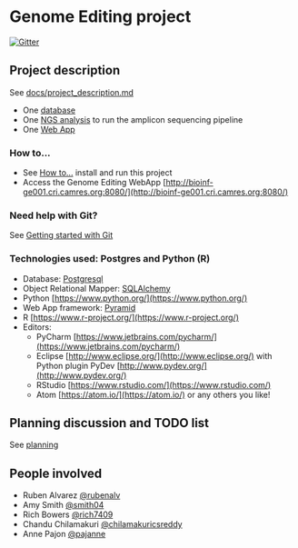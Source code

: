 # Genome Editing project

[![Gitter](https://badges.gitter.im/Join%20Chat.svg)](https://gitter.im/genome-editing/Lobby?utm_source=badge&utm_medium=badge&utm_campaign=pr-badge&utm_content=badge)


## Project description

See [docs/project_description.md](docs/project_description.md)

* One [database](docs/howto.md#database)
* One [NGS analysis]((docs/howto.md#ngs-analysis)) to run the amplicon sequencing pipeline
* One [Web App](docs/webapp.md)

### How to...

- See [How to...](docs/howto.md) install and run this project
- Access the Genome Editing WebApp [http://bioinf-ge001.cri.camres.org:8080/](http://bioinf-ge001.cri.camres.org:8080/)

### Need help with Git?

See [Getting started with Git](docs/git-help.md)

### Technologies used: Postgres and Python (R)

* Database: [Postgresql](https://www.postgresql.org/)
* Object Relational Mapper: [SQLAlchemy](https://www.sqlalchemy.org/)
* Python [https://www.python.org/](https://www.python.org/)
* Web App framework: [Pyramid](https://trypyramid.com/)
* R [https://www.r-project.org/](https://www.r-project.org/)
* Editors:
  - PyCharm [https://www.jetbrains.com/pycharm/](https://www.jetbrains.com/pycharm/)
  - Eclipse [http://www.eclipse.org/](http://www.eclipse.org/) with Python plugin PyDev [http://www.pydev.org/](http://www.pydev.org/)
  - RStudio [https://www.rstudio.com/](https://www.rstudio.com/)
  - Atom [https://atom.io/](https://atom.io/) or any others you like!


## Planning discussion and TODO list

See [planning](planning.md)


## People involved

* Ruben Alvarez [@rubenalv](https://github.com/rubenalv)
* Amy Smith [@smith04](https://github.com/smith04)
* Rich Bowers [@rich7409](https://github.com/rich7409)
* Chandu Chilamakuri [@chilamakuricsreddy](https://github.com/chilamakuricsreddy)
* Anne Pajon [@pajanne](https://github.com/pajanne)
